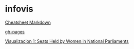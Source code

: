 # infovis

[Cheatsheet Markdown](github.com/adam-p/markdown-here/wiki/Markdown-Cheatsheet)


[gh-pages](https://cpettinato.github.io/infovis/index.html)

[Visualizacion 1: Seats Held by Women in National Parliaments](https://cpettinato.github.io/infovis/visualizacion1.html)
